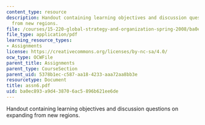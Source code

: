 ```yaml
---
content_type: resource
description: Handout containing learning objectives and discussion questions on expanding
  from new regions.
file: /courses/15-220-global-strategy-and-organization-spring-2008/ba0ec893a9d438706ac5896b621ee6de_assn6.pdf
file_type: application/pdf
learning_resource_types:
- Assignments
license: https://creativecommons.org/licenses/by-nc-sa/4.0/
ocw_type: OCWFile
parent_title: Assignments
parent_type: CourseSection
parent_uid: 5378b1ec-c587-aa18-4233-aaa72aa8bb3e
resourcetype: Document
title: assn6.pdf
uid: ba0ec893-a9d4-3870-6ac5-896b621ee6de
---
```

Handout containing learning objectives and discussion questions on expanding from new regions.